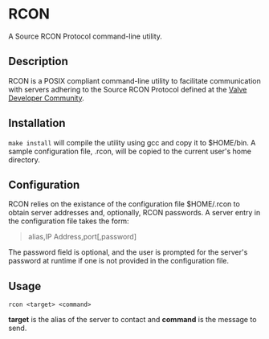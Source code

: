 # RCON
A Source RCON Protocol command-line utility.

## Description

RCON is a POSIX compliant command-line utility to facilitate communication with servers adhering to the Source RCON Protocol defined at the [Valve Developer Community](https://developer.valvesoftware.com/wiki/Source_RCON_Protocol).

## Installation

`make install` will compile the utility using gcc and copy it to $HOME/bin.  A sample configuration file, .rcon, will be copied to the current user's home directory.

## Configuration

RCON relies on the existance of the configuration file $HOME/.rcon to obtain server addresses and, optionally, RCON passwords.  A server entry in the configuration file takes the form:

> alias,IP Address,port\[,password\]

The password field is optional, and the user is prompted for the server's password at runtime if one is not provided in the configuration file.

## Usage

`rcon <target> <command>`

**target** is the alias of the server to contact and **command** is the message to send.
